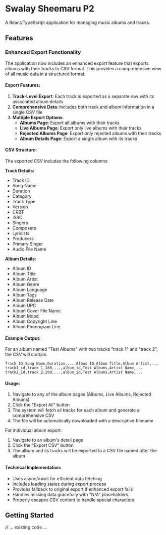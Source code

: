 # Swalay Sheemaru P2

A React/TypeScript application for managing music albums and tracks.

## Features

### Enhanced Export Functionality

The application now includes an enhanced export feature that exports albums with their tracks to CSV format. This provides a comprehensive view of all music data in a structured format.

#### Export Features:

1. **Track-Level Export**: Each track is exported as a separate row with its associated album details
2. **Comprehensive Data**: Includes both track and album information in a single CSV file
3. **Multiple Export Options**:
   - **Albums Page**: Export all albums with their tracks
   - **Live Albums Page**: Export only live albums with their tracks  
   - **Rejected Albums Page**: Export only rejected albums with their tracks
   - **Album Details Page**: Export a single album with its tracks

#### CSV Structure:

The exported CSV includes the following columns:

**Track Details:**
- Track ID
- Song Name
- Duration
- Category
- Track Type
- Version
- CRBT
- ISRC
- Singers
- Composers
- Lyricists
- Producers
- Primary Singer
- Audio File Name

**Album Details:**
- Album ID
- Album Title
- Album Artist
- Album Genre
- Album Language
- Album Tags
- Album Release Date
- Album UPC
- Album Cover File Name
- Album Mood
- Album Copyright Line
- Album Phonogram Line

#### Example Output:

For an album named "Test Albums" with two tracks "track 1" and "track 2", the CSV will contain:

```
Track ID,Song Name,Duration,...,Album ID,Album Title,Album Artist,...
track1_id,track 1,180,...,album_id,Test Albums,Artist Name,...
track2_id,track 2,200,...,album_id,Test Albums,Artist Name,...
```

#### Usage:

1. Navigate to any of the album pages (Albums, Live Albums, Rejected Albums)
2. Click the "Export All" button
3. The system will fetch all tracks for each album and generate a comprehensive CSV
4. The file will be automatically downloaded with a descriptive filename

For individual album export:
1. Navigate to an album's detail page
2. Click the "Export CSV" button
3. The album and its tracks will be exported to a CSV file named after the album

#### Technical Implementation:

- Uses async/await for efficient data fetching
- Includes loading states during export process
- Provides fallback to original export if enhanced export fails
- Handles missing data gracefully with "N/A" placeholders
- Properly escapes CSV content to handle special characters

## Getting Started

// ... existing code ...
